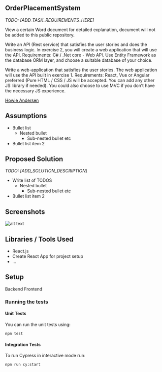 ## OrderPlacementSystem

*TODO: [ADD_TASK_REQUIREMENTS_HERE]*

View a certain Word document for detailed explanation, document will not be added to this public repository.

Write an API (Rest service) that satisfies the user stories and does the business logic. In exercise 2, you will create a web application that will use the API.
Requirements: C# / .Net core - Web API. Use Entity Framework as the database ORM layer, and choose a suitable database of your choice.

Write a web-application that satisfies the user stories. The web application will use the API built in exercise 1. 
Requirements: React, Vue or Angular preferred (Pure HTML / CSS / JS will be accepted. You can add any other JS library if needed). You could also choose to use MVC if you don’t have the necessary JS experience.

[Howie Andersen](mailto:howieandersen@gmail.com.com)

## Assumptions

* Bullet list
    * Nested bullet
        * Sub-nested bullet etc
* Bullet list item 2

## Proposed Solution

*TODO: [ADD_SOLUTION_DESCRIPTION]*
* Write list of TODOS
    * Nested bullet
        * Sub-nested bullet etc
* Bullet list item 2

## Screenshots
![alt text](screens/demo.png)

## Libraries / Tools Used

- React.js
- Create React App for project setup
- ...

## Setup

Backend
Frontend

### Running the tests

#### Unit Tests

You can run the unit tests using:

`npm test`

#### Integration Tests

To run Cypress in interactive mode run:

`npm run cy:start`
